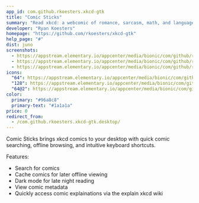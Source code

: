 ```yaml
---
app_id: com.github.rkoesters.xkcd-gtk
title: "Comic Sticks"
summary: "Read xkcd: a webcomic of romance, sarcasm, math, and language"
developer: "Ryan Koesters"
homepage: "https://github.com/rkoesters/xkcd-gtk"
help_page: "#"
dist: juno
screenshots:
  - https://appstream.elementary.io/appcenter/media/bionic/com/github/rkoesters.xkcd-gtk/B88B295698330B036BCCE77DA799D1D5/screenshots/image-1_orig.png
  - https://appstream.elementary.io/appcenter/media/bionic/com/github/rkoesters.xkcd-gtk/B88B295698330B036BCCE77DA799D1D5/screenshots/image-2_orig.png
  - https://appstream.elementary.io/appcenter/media/bionic/com/github/rkoesters.xkcd-gtk/B88B295698330B036BCCE77DA799D1D5/screenshots/image-3_orig.png
icons:
  "64": https://appstream.elementary.io/appcenter/media/bionic/com/github/rkoesters.xkcd-gtk/B88B295698330B036BCCE77DA799D1D5/icons/64x64/com.github.rkoesters.xkcd-gtk_com.github.rkoesters.xkcd-gtk.png
  "128": https://appstream.elementary.io/appcenter/media/bionic/com/github/rkoesters.xkcd-gtk/B88B295698330B036BCCE77DA799D1D5/icons/128x128/com.github.rkoesters.xkcd-gtk_com.github.rkoesters.xkcd-gtk.png
  "64@2": https://appstream.elementary.io/appcenter/media/bionic/com/github/rkoesters.xkcd-gtk/B88B295698330B036BCCE77DA799D1D5/icons/64x64@2/com.github.rkoesters.xkcd-gtk_com.github.rkoesters.xkcd-gtk.png
color:
  primary: "#96a8c8"
  primary-text: "#1a1a1a"
price: 0
redirect_from:
  - /com.github.rkoesters.xkcd-gtk.desktop/
---
```


<p>Comic Sticks brings xkcd comics to your desktop with quick comic searching, offline browsing, and intuitive keyboard shortcuts.</p>
<p>Features:</p>
<ul>
  <li>Search for comics</li>
  <li>Cache comics for later offline viewing</li>
  <li>Dark mode for late night reading</li>
  <li>View comic metadata</li>
  <li>Quickly access comic explainations via the explain xkcd wiki</li>
</ul>